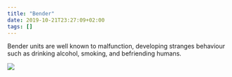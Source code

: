 ```yaml
---
title: "Bender"
date: 2019-10-21T23:27:09+02:00
tags: []
---
```


Bender units are well known to malfunction, developing stranges behaviour such as drinking alcohol, smoking, and befriending humans.

![](/images/bender.png)